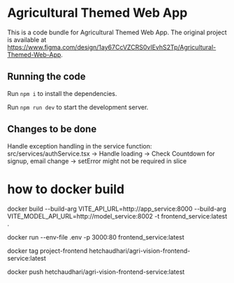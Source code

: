 
  # Agricultural Themed Web App

  This is a code bundle for Agricultural Themed Web App. The original project is available at https://www.figma.com/design/1ay67CcVZCRS0vIEvhS2Tp/Agricultural-Themed-Web-App.

  ## Running the code

  Run `npm i` to install the dependencies.

  Run `npm run dev` to start the development server.
  

  ## Changes to be done
  Handle exception handling in the service function:
  src/services/authService.tsx
  -> Handle loading
  -> Check Countdown for signup, email change
  -> setError might not be required in slice
  # how to docker build
  docker build --build-arg VITE_API_URL=http://app_service:8000 --build-arg VITE_MODEL_API_URL=http://model_service:8002 -t frontend_service:latest .

  docker run --env-file .env -p 3000:80 frontend_service:latest


  docker tag project-frontend hetchaudhari/agri-vision-frontend-service:latest

  docker push hetchaudhari/agri-vision-frontend-service:latest